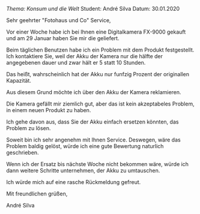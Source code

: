 *Thema: Konsum und die Welt*
Student: André Silva
Datum: 30.01.2020

Sehr geehrter "Fotohaus und Co" Service,

Vor einer Woche habe ich bei Ihnen eine Digitalkamera FX-9000 gekauft und am 29 Januar haben Sie mir die geliefert. 

Beim täglichen Benutzen habe ich ein Problem mit dem Produkt festgestellt.
Ich kontaktiere Sie, weil der Akku der Kamera nur die hälfte der angegebenen dauer und zwar hält er 5 statt 10 Stunden.

Das heißt, wahrscheinlich hat der Akku nur funfzig Prozent der originallen Kapazität.

Aus diesem Grund möchte ich über den Akku der Kamera reklamieren.

Die Kamera gefällt mir ziemlich gut, aber das ist kein akzeptabeles Problem, in einem neuen Produkt zu haben.

Ich gehe davon aus, dass Sie der Akku einfach ersetzen könnten, das Problem zu lösen.

Soweit bin ich sehr angenehm mit Ihnen Service. Deswegen, wäre das Problem baldig gelöst, würde ich eine gute Bewertung naturlich geschrieben.

Wenn ich der Ersatz bis nächste Woche nicht bekommen wäre, würde ich dann weitere Schritte unternehmen, der Akku zu umtauschen.

Ich würde mich auf eine rasche Rückmeldung gefreut.

Mit freundlichen grüßen,

André Silva
